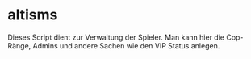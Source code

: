 altisms
=======
Dieses Script dient zur Verwaltung der Spieler. Man kann hier die Cop-Ränge, Admins und andere Sachen wie den VIP Status anlegen.
